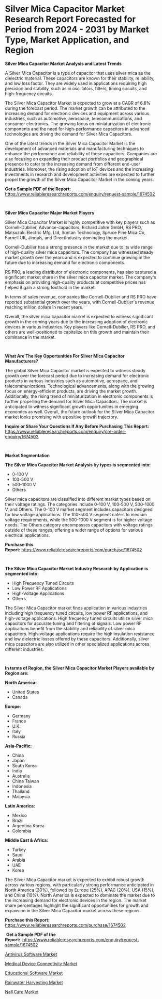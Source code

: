 <p><h1>Silver Mica Capacitor Market Research Report Forecasted for Period from 2024 -  2031 by Market Type, Market Application, and Region</h1></p><p><strong>Silver Mica Capacitor Market Analysis and Latest Trends</strong></p>
<p><p>A Silver Mica Capacitor is a type of capacitor that uses silver mica as the dielectric material. These capacitors are known for their stability, reliability, and low loss factor. They are widely used in applications requiring high precision and stability, such as in oscillators, filters, timing circuits, and high-frequency circuits.</p><p>The Silver Mica Capacitor Market is expected to grow at a CAGR of 6.8% during the forecast period. The market growth can be attributed to the increasing demand for electronic devices and equipment across various industries, such as automotive, aerospace, telecommunications, and consumer electronics. The growing focus on miniaturization of electronic components and the need for high-performance capacitors in advanced technologies are driving the demand for Silver Mica Capacitors.</p><p>One of the latest trends in the Silver Mica Capacitor Market is the development of advanced materials and manufacturing techniques to enhance the performance and reliability of these capacitors. Companies are also focusing on expanding their product portfolios and geographical presence to cater to the increasing demand from different end-user industries. Moreover, the rising adoption of IoT devices and the increasing investments in research and development activities are expected to further propel the growth of the Silver Mica Capacitor Market in the coming years.</p></p>
<p><strong>Get a Sample PDF of the Report:&nbsp;</strong> <a href="https://www.reliableresearchreports.com/enquiry/request-sample/1674502">https://www.reliableresearchreports.com/enquiry/request-sample/1674502</a></p>
<p>&nbsp;</p>
<p><strong>Silver Mica Capacitor Major Market Players</strong></p>
<p><p>Silver Mica Capacitor Market is highly competitive with key players such as Cornell-Dubilier, Advance-capacitors, Richard Jahre GmbH, RS PRO, Matsuzaki Electric Mfg. Ltd, Suntan Technology, Spruce Pine Mica Co, Farnell UK, Jindals, and DirectIndustry dominating the market.</p><p>Cornell-Dubilier has a strong presence in the market due to its wide range of high-quality silver mica capacitors. The company has witnessed steady market growth over the years and is expected to continue growing in the future due to increasing demand for electronic components.</p><p>RS PRO, a leading distributor of electronic components, has also captured a significant market share in the silver mica capacitor market. The company's emphasis on providing high-quality products at competitive prices has helped it gain a strong foothold in the market.</p><p>In terms of sales revenue, companies like Cornell-Dubilier and RS PRO have reported substantial growth over the years, with Cornell-Dubilier's revenue reaching million dollars in recent years.</p><p>Overall, the silver mica capacitor market is expected to witness significant growth in the coming years due to the increasing adoption of electronic devices in various industries. Key players like Cornell-Dubilier, RS PRO, and others are well-positioned to capitalize on this growth and maintain their dominance in the market.</p></p>
<p>&nbsp;</p>
<p><strong>What Are The Key Opportunities For Silver Mica Capacitor Manufacturers?</strong></p>
<p><p>The global Silver Mica Capacitor market is expected to witness steady growth over the forecast period due to increasing demand for electronic products in various industries such as automotive, aerospace, and telecommunications. Technological advancements, along with the growing focus on energy-efficient products, are driving the market growth. Additionally, the rising trend of miniaturization in electronic components is further propelling the demand for Silver Mica Capacitors. The market is anticipated to witness significant growth opportunities in emerging economies as well. Overall, the future outlook for the Silver Mica Capacitor market looks promising with a positive growth trajectory.</p></p>
<p><strong>Inquire or Share Your Questions If Any Before Purchasing This Report:</strong> <a href="https://www.reliableresearchreports.com/enquiry/pre-order-enquiry/1674502">https://www.reliableresearchreports.com/enquiry/pre-order-enquiry/1674502</a></p>
<p>&nbsp;</p>
<p><strong>Market Segmentation</strong></p>
<p><strong>The Silver Mica Capacitor Market Analysis by types is segmented into:</strong></p>
<p><ul><li>0-100 V</li><li>100-500 V</li><li>500-1000 V</li><li>Others</li></ul></p>
<p><p>Silver mica capacitors are classified into different market types based on their voltage ratings. The categories include 0-100 V, 100-500 V, 500-1000 V, and Others. The 0-100 V market segment includes capacitors designed for low voltage applications. The 100-500 V segment caters to medium voltage requirements, while the 500-1000 V segment is for higher voltage needs. The Others category encompasses capacitors with voltage ratings outside of these ranges, offering a wider range of options for various electrical applications.</p></p>
<p><strong>Purchase this Report:&nbsp;</strong><a href="https://www.reliableresearchreports.com/purchase/1674502">https://www.reliableresearchreports.com/purchase/1674502</a></p>
<p>&nbsp;</p>
<p><strong>The Silver Mica Capacitor Market Industry Research by Application is segmented into:</strong></p>
<p><ul><li>High Frequency Tuned Circuits</li><li>Low Power RF Applications</li><li>High-Voltage Applications</li><li>Others</li></ul></p>
<p><p>The Silver Mica Capacitor market finds application in various industries including high frequency tuned circuits, low power RF applications, and high-voltage applications. High frequency tuned circuits utilize silver mica capacitors for accurate tuning and filtering of signals. Low power RF applications benefit from the stability and reliability of silver mica capacitors. High-voltage applications require the high insulation resistance and low dielectric losses offered by these capacitors. Additionally, silver mica capacitors are also utilized in other specialized applications across different industries.</p></p>
<p>&nbsp;</p>
<p><strong>In terms of Region, the Silver Mica Capacitor Market Players available by Region are:</strong></p>
<p>
    <p> <strong> North America: </strong>
        <ul>
            <li>United States</li>
            <li>Canada</li>
        </ul>
        </p> 
    <p> <strong> Europe: </strong>
        <ul>
            <li>Germany</li>
            <li>France</li>
            <li>U.K.</li>
            <li>Italy</li>
            <li>Russia</li>
        </ul>
        </p> 
    <p> <strong> Asia-Pacific: </strong>
        <ul>
            <li>China</li>
            <li>Japan</li>
            <li>South Korea</li>
            <li>India</li>
            <li>Australia</li>
            <li>China Taiwan</li>
            <li>Indonesia</li>
            <li>Thailand</li>
            <li>Malaysia</li>
        </ul>
        </p> 
    <p> <strong> Latin America: </strong>
        <ul>
            <li>Mexico</li>
            <li>Brazil</li>
            <li>Argentina Korea</li>
            <li>Colombia</li>
        </ul>
        </p> 
    <p> <strong> Middle East & Africa: </strong>
        <ul>
            <li>Turkey</li>
            <li>Saudi</li>
            <li>Arabia</li>
            <li>UAE</li>
            <li>Korea</li>
        </ul>
    </p>
    </p>
<p><p>The Silver Mica Capacitor market is expected to exhibit robust growth across various regions, with particularly strong performance anticipated in North America (30%), followed by Europe (25%), APAC (20%), USA (15%), and China (10%). North America is expected to dominate the market due to the increasing demand for electronic devices in the region. The market share percentages highlight the significant opportunities for growth and expansion in the Silver Mica Capacitor market across these regions.</p></p>
<p><strong>Purchase this Report: </strong><a href="https://www.reliableresearchreports.com/purchase/1674502">https://www.reliableresearchreports.com/purchase/1674502</a></p>
<p>&nbsp;<strong>Get a Sample PDF of the Report:&nbsp;&nbsp;</strong><a href="https://www.reliableresearchreports.com/enquiry/request-sample/1674502">https://www.reliableresearchreports.com/enquiry/request-sample/1674502</a></p>
<p><strong></strong></p>
<p><p><a href="https://medium.com/@meganlee6679/decoding-antivirus-software-market-metrics-market-share-trends-and-growth-patterns-bcd1e672d5d9">Antivirus Software Market</a></p><p><a href="https://medium.com/@lilyberge344/medical-device-connectivity-nbsp-market-focuses-on-market-share-size-and-projected-forecast-till-f36b46543a83">Medical Device Connectivity Market</a></p><p><a href="https://medium.com/@meganlee6679/educational-software-market-trends-and-market-analysis-forecasted-for-period-2024-2031-9892d1b6d30e">Educational Software Market</a></p><p><a href="https://medium.com/@lilyberge344/rainwater-harvesting-market-trends-and-market-analysis-forecasted-for-period-2024-2031-27b0af728efd">Rainwater Harvesting Market</a></p><p><a href="https://medium.com/@lilyberge344/nail-care-market-size-and-market-trends-complete-industry-overview-2024-to-2031-107de27b9830">Nail Care Market</a></p></p>